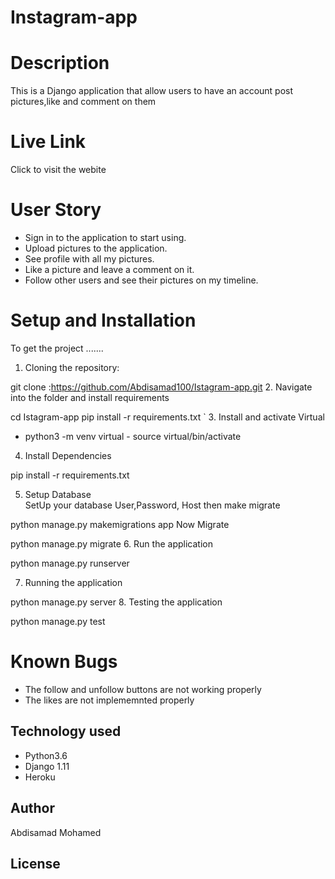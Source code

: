 # Instagram-app
 
  
# Description  
This is a Django application that allow users to have an account post pictures,like and comment on them
#  Live Link  
Click to visit the webite
# User Story  
  
* Sign in to the application to start using.
* Upload pictures to the application.  
* See  profile with all my pictures.
* Like a picture and leave a comment on it.
* Follow other users and see their pictures on my timeline.

  
# Setup and Installation  
To get the project .......  
  
1. Cloning the repository:  
 
 git clone :https://github.com/Abdisamad100/Istagram-app.git
2. Navigate into the folder and install requirements  
 
 cd Istagram-app pip install -r requirements.txt 
`
3. Install and activate Virtual  
- python3 -m venv virtual - source virtual/bin/activate  
4. Install Dependencies  
 
 pip install -r requirements.txt 
  
5. Setup Database  
  SetUp your database User,Password, Host then make migrate  
 
python manage.py makemigrations app 
Now Migrate  
  
 python manage.py migrate 
6. Run the application  
 
 python manage.py runserver 
 
7. Running the application  
 
 python manage.py server
8. Testing the application  
 
 python manage.py test 

# Known Bugs  
* The follow and unfollow buttons are not working properly 
* The likes are not implememnted properly
  
  
  
  
## Technology used  
  
* Python3.6
* Django 1.11
* Heroku
  
  
  
## Author  
Abdisamad Mohamed

## License 